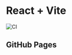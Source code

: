 # React + Vite
![CI](https://github.com/Kelias1/events-state-layouts/actions/workflows/web.yml/badge.svg)

## GitHub Pages
<!-- https://kelias1.github.io/events-state-layouts/ -->